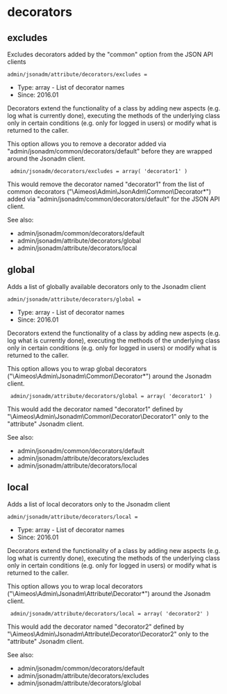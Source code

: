 
# decorators
## excludes

Excludes decorators added by the "common" option from the JSON API clients

```
admin/jsonadm/attribute/decorators/excludes = 
```

* Type: array - List of decorator names
* Since: 2016.01

Decorators extend the functionality of a class by adding new aspects
(e.g. log what is currently done), executing the methods of the underlying
class only in certain conditions (e.g. only for logged in users) or
modify what is returned to the caller.

This option allows you to remove a decorator added via
"admin/jsonadm/common/decorators/default" before they are wrapped
around the Jsonadm client.

```
 admin/jsonadm/decorators/excludes = array( 'decorator1' )
```

This would remove the decorator named "decorator1" from the list of
common decorators ("\Aimeos\Admin\JsonAdm\Common\Decorator\*") added via
"admin/jsonadm/common/decorators/default" for the JSON API client.

See also:

* admin/jsonadm/common/decorators/default
* admin/jsonadm/attribute/decorators/global
* admin/jsonadm/attribute/decorators/local

## global

Adds a list of globally available decorators only to the Jsonadm client

```
admin/jsonadm/attribute/decorators/global = 
```

* Type: array - List of decorator names
* Since: 2016.01

Decorators extend the functionality of a class by adding new aspects
(e.g. log what is currently done), executing the methods of the underlying
class only in certain conditions (e.g. only for logged in users) or
modify what is returned to the caller.

This option allows you to wrap global decorators
("\Aimeos\Admin\Jsonadm\Common\Decorator\*") around the Jsonadm
client.

```
 admin/jsonadm/attribute/decorators/global = array( 'decorator1' )
```

This would add the decorator named "decorator1" defined by
"\Aimeos\Admin\Jsonadm\Common\Decorator\Decorator1" only to the
"attribute" Jsonadm client.

See also:

* admin/jsonadm/common/decorators/default
* admin/jsonadm/attribute/decorators/excludes
* admin/jsonadm/attribute/decorators/local

## local

Adds a list of local decorators only to the Jsonadm client

```
admin/jsonadm/attribute/decorators/local = 
```

* Type: array - List of decorator names
* Since: 2016.01

Decorators extend the functionality of a class by adding new aspects
(e.g. log what is currently done), executing the methods of the underlying
class only in certain conditions (e.g. only for logged in users) or
modify what is returned to the caller.

This option allows you to wrap local decorators
("\Aimeos\Admin\Jsonadm\Attribute\Decorator\*") around the Jsonadm
client.

```
 admin/jsonadm/attribute/decorators/local = array( 'decorator2' )
```

This would add the decorator named "decorator2" defined by
"\Aimeos\Admin\Jsonadm\Attribute\Decorator\Decorator2" only to the
"attribute" Jsonadm client.

See also:

* admin/jsonadm/common/decorators/default
* admin/jsonadm/attribute/decorators/excludes
* admin/jsonadm/attribute/decorators/global